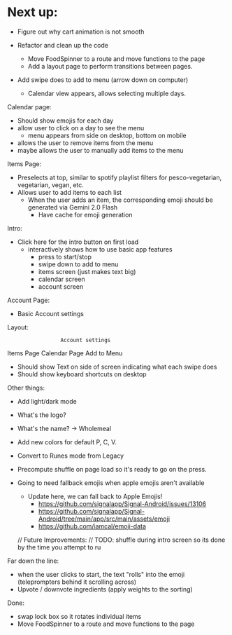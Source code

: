 # Next up:

- Figure out why cart animation is not smooth


- Refactor and clean up the code
    - Move FoodSpinner to a route and move functions to the page
    - Add a layout page to perform transitions between pages.
- Add swipe does to add to menu (arrow down on computer)
    - Calendar view appears, allows selecting multiple days.

Calendar page:
- Should show emojis for each day
- allow user to click on a day to see the menu
    - menu appears from side on desktop, bottom on mobile
- allows the user to remove items from the menu
- maybe allows the user to manually add items to the menu


Items Page:
- Preselects at top, similar to spotify playlist filters for pesco-vegetarian, vegetarian, vegan, etc.
- Allows user to add items to each list
    - When the user adds an item, the corresponding emoji should be generated via Gemini 2.0 Flash
        - Have cache for emoji generation


Intro:
- Click here for the intro button on first load
    - interactively shows how to use basic app features
        - press to start/stop
        - swipe down to add to menu
        - items screen (just makes text big)
        - calendar screen
        - account screen


Account Page:
- Basic Account settings


Layout:

                     Account settings
   Items Page                           Calendar Page
                        Add to Menu

- Should show Text on side of screen indicating what each swipe does
- Should show keyboard shortcuts on desktop


Other things:
- Add light/dark mode
- What's the logo?
- What's the name? -> Wholemeal
- Add new colors for default P, C, V.
- Convert to Runes mode from Legacy
- Precompute shuffle on page load so it's ready to go on the press.
- Going to need fallback emojis when apple emojis aren't available
    - Update here, we can fall back to Apple Emojis!
        - https://github.com/signalapp/Signal-Android/issues/13106
        - https://github.com/signalapp/Signal-Android/tree/main/app/src/main/assets/emoji
        - https://github.com/iamcal/emoji-data


  // Future Improvements:
  // TODO: shuffle during intro screen so its done by the time you attempt to ru



Far down the line:
- when the user clicks to start, the text "rolls" into the emoji (teleprompters behind it scrolling across)
- Upvote / downvote ingredients (apply weights to the sorting)


Done:
- swap lock box so it rotates individual items
- Move FoodSpinner to a route and move functions to the page

